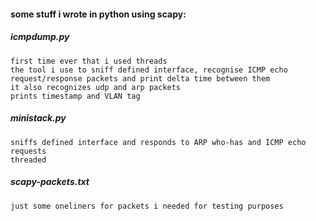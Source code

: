 #### some stuff i wrote in python using scapy:

##### icmpdump.py
	first time ever that i used threads
	the tool i use to sniff defined interface, recognise ICMP echo request/response packets and print delta time between them
	it also recognizes udp and arp packets
	prints timestamp and VLAN tag

##### ministack.py
	sniffs defined interface and responds to ARP who-has and ICMP echo requests
	threaded

##### scapy-packets.txt
	just some oneliners for packets i needed for testing purposes
